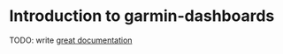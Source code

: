 # Introduction to garmin-dashboards

TODO: write [great documentation](http://jacobian.org/writing/what-to-write/)
